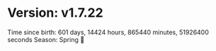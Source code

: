 # Version: v1.7.22
Time since birth: 601 days, 14424 hours, 865440 minutes, 51926400 seconds
Season: Spring 🌸
